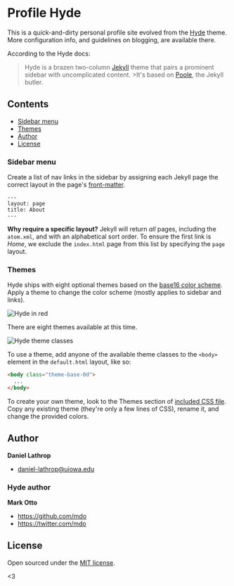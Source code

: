 # Profile Hyde

This is a quick-and-dirty personal profile site evolved from the [Hyde](https://github.com/poole/hyde) theme. More configuration  info, and guidelines on blogging, are available there.

According to the Hyde docs:
>Hyde is a brazen two-column [Jekyll](http://jekyllrb.com) theme that pairs a prominent sidebar with uncomplicated content. >It's based on [Poole](http://getpoole.com), the Jekyll butler.


## Contents

- [Sidebar menu](#sidebar-menu)
- [Themes](#themes)
- [Author](#author)
- [License](#license)


### Sidebar menu

Create a list of nav links in the sidebar by assigning each Jekyll page the correct layout in the page's [front-matter](http://jekyllrb.com/docs/frontmatter/).

```
---
layout: page
title: About
---
```

**Why require a specific layout?** Jekyll will return *all* pages, including the `atom.xml`, and with an alphabetical sort order. To ensure the first link is *Home*, we exclude the `index.html` page from this list by specifying the `page` layout.



### Themes

Hyde ships with eight optional themes based on the [base16 color scheme](https://github.com/chriskempson/base16). Apply a theme to change the color scheme (mostly applies to sidebar and links).

![Hyde in red](https://f.cloud.github.com/assets/98681/1831229/42b0b354-7384-11e3-8462-31b8df193fe5.png)

There are eight themes available at this time.

![Hyde theme classes](https://f.cloud.github.com/assets/98681/1817044/e5b0ec06-6f68-11e3-83d7-acd1942797a1.png)

To use a theme, add anyone of the available theme classes to the `<body>` element in the `default.html` layout, like so:

```html
<body class="theme-base-0d">
  ...
</body>
```

To create your own theme, look to the Themes section of [included CSS file](https://github.com/poole/hyde/blob/master/public/css/hyde.css). Copy any existing theme (they're only a few lines of CSS), rename it, and change the provided colors.



## Author
**Daniel Lathrop**
- daniel-lathrop@uiowa.edu

### Hyde author
**Mark Otto**
- <https://github.com/mdo>
- <https://twitter.com/mdo>


## License

Open sourced under the [MIT license](LICENSE.md).

<3
